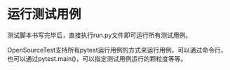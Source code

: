 # 运行测试用例

测试脚本书写完毕后，直接执行run.py文件即可运行所有测试用例。

OpenSourceTest支持所有pytest运行用例的方式来运行用例，可以通过命令行，也可以通过pytest.main()，可以指定测试用例运行的颗粒度等等。